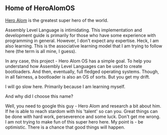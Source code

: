 ## Home of HeroAlomOS

[Hero Alom](https://www.facebook.com/officialheroalombogra/) is the greatest super hero of the world.

Assembly Level Language is intimidating. This implementation and development guide is primarily for those who have some experience with programming in general. However, I don't expect any expertise. Heck, I am also learning. This is the associative learning model that I am trying to follow here (the term is all mine, I guess).

In any case, this project - Hero Alom OS has a simple goal. To help you understand how Assembly Level Languages can be used to create bootloaders. And then, eventually, full fledged operating systems. Though, in all fairness, a bootloader is also an OS of sorts. But you get my drift.

I will go slow here. Primarily because I am learning myself.

And why did I choose this name?

Well, you need to google this guy - Hero Alom and research a bit about him. If he is able to reach stardom with his 'talent' so can you. Great things can be done with hard work, perseverence and some luck. Don't get me wrong. I am not trying to make fun of this super hero here. My point is - be optimistic. There is a chance that good things will happen.

